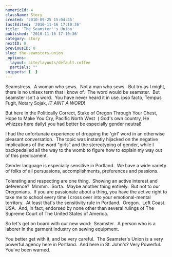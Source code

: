```yaml
---
numericId: 4
className: Story
created: '2010-09-25 15:04:45'
lastEdited: '2010-11-16 17:10:36'
title: 'The Seamster''s Union'
published: '2010-11-16 17:10:36'
category: story
nextID: 0
previousID: 0
slug: the-seamsters-union
_options:
  layout: site/layouts/default.coffee
  partials: ""
snippets: {  }
---
```

Seamstress.&nbsp; A woman who sews.&nbsp; Not a man who sews.&nbsp; But try as I might, there is no unisex term that I know of.&nbsp; The word would be seamster.&nbsp; But seamster isn't a word.&nbsp; You have never heard it in use. ipso facto, Tempus Fugit, Notary Sojak, _IT AINT A WORD_!

But here in the Politically Correct, Stake of Oregon Through Your Chest, Hope to Make You Cry, Pacific North West&nbsp; ( God's own country, He whizzes here daily) you had better be especially gender neutral!

I had the unfortunate experience of dropping the 'girl' word in an otherwise pleasant conversation.&nbsp; The topic was instantly hijacked on the negative implications of the word &quot;girls&quot; and the stereotyping of gender, while I backpedalled all the way to the womb to figure how to explain my way out of this predicament.

Gender language is especially sensitive in Portland.&nbsp; We have a wide variety of folks of all persuasions, accomplishments, preferences and passions.

Tolerating and respecting are one thing.&nbsp; Showing an active interest and deference?&nbsp; Mmmm.&nbsp; Sorta.&nbsp; Maybe another thing entirely.&nbsp; But not to our Oregonians.&nbsp; If you are passionate about a thing, you have the active right to take me to school every time I cross over into your emotional-mental territory.&nbsp; At least that's the sensitivity rule in Portland.&nbsp; Oregon.&nbsp; Left Coast. USA.&nbsp; And, in fact, endorsed by none other than several rulings of The Supreme Court of The United States of America.

So let's get on board with our new word:&nbsp; Seamster.&nbsp; A person who is a laborer in the garment industry on sewing equipment.

You better get with it, and be very careful.&nbsp; The Seamster's Union is a very powerful agency here in Portland.&nbsp; And here in St. John's? Very Powerful.&nbsp; You've been warned.

